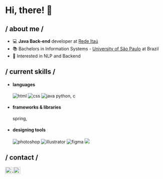 <p>
<h1> Hi, there! 👋 </h1>
</p>

<div align="left">


<h2> / about me /</h2>
  
- 💻 **Java Back-end** developer at [Rede Itaú](https://www.userede.com.br/)
- 📚 Bachelors in Information Systems - [University of São Paulo](https://www5.usp.br/) at Brazil
- 🚩 Interested in NLP and Backend

  
<h2> / current skills / </h2>
  
- <h4> languages </h4>
  <img src = "https://img.shields.io/badge/HTML5-E34F26?style=for-the-badge&logo=html5&logoColor=white" alt = "html" />
  <img src = "https://img.shields.io/badge/CSS3-1572B6?style=for-the-badge&logo=css3&logoColor=white" alt = "css" />
  <img src = "https://img.shields.io/badge/java-%23ED8B00.svg?style=for-the-badge&logo=java&logoColor=white" alt = "java" />
  python, c

- <h4> frameworks & libraries </h4>
  spring, 
  
- <h4> designing tools </h4>
  <img src = "https://img.shields.io/badge/adobe%20photoshop-%2331A8FF.svg?style=for-the-badge&logo=adobe%20photoshop&logoColor=white" alt = "photoshop" />
  <img src = "https://img.shields.io/badge/adobe%20illustrator-%23FF9A00.svg?style=for-the-badge&logo=adobe%20illustrator&logoColor=white" alt = "illustrator" />
  <img src = "https://img.shields.io/badge/figma-%23F24E1E.svg?style=for-the-badge&logo=figma&logoColor=white" alt = "figma" />
  <img src = "https://img.shields.io/badge/Adobe%20Lightroom-31A8FF.svg?style=for-the-badge&logo=Adobe%20Lightroom&logoColor=white">

  

<h2> / contact / </h2>

<a href="https://www.linkedin.com/in/sungwon-yoon/">
  <img align="center" alt="Sungwon @LinkedIN" width="22px" src="https://cdn.jsdelivr.net/npm/simple-icons@v3/icons/linkedin.svg" />
</a>
  <a href="mailto:sungwon.judy@gmail.com">
  <img align="center" alt="Sungwon @Mail" width="22px" src="https://cdn.jsdelivr.net/npm/simple-icons@v3/icons/gmail.svg" />
</a>


</div>
